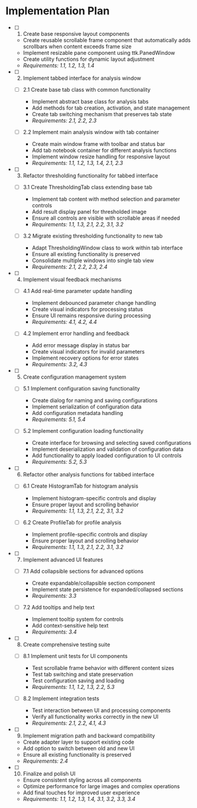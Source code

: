 # Implementation Plan

- [ ] 1. Create base responsive layout components
  - Create reusable scrollable frame component that automatically adds scrollbars when content exceeds frame size
  - Implement resizable pane component using ttk.PanedWindow
  - Create utility functions for dynamic layout adjustment
  - _Requirements: 1.1, 1.2, 1.3, 1.4_

- [ ] 2. Implement tabbed interface for analysis window
  - [ ] 2.1 Create base tab class with common functionality
    - Implement abstract base class for analysis tabs
    - Add methods for tab creation, activation, and state management
    - Create tab switching mechanism that preserves tab state
    - _Requirements: 2.1, 2.2, 2.3_
  
  - [ ] 2.2 Implement main analysis window with tab container
    - Create main window frame with toolbar and status bar
    - Add tab notebook container for different analysis functions
    - Implement window resize handling for responsive layout
    - _Requirements: 1.1, 1.2, 1.3, 1.4, 2.1, 2.3_

- [ ] 3. Refactor thresholding functionality for tabbed interface
  - [ ] 3.1 Create ThresholdingTab class extending base tab
    - Implement tab content with method selection and parameter controls
    - Add result display panel for thresholded image
    - Ensure all controls are visible with scrollable areas if needed
    - _Requirements: 1.1, 1.3, 2.1, 2.2, 3.1, 3.2_
  
  - [ ] 3.2 Migrate existing thresholding functionality to new tab
    - Adapt ThresholdingWindow class to work within tab interface
    - Ensure all existing functionality is preserved
    - Consolidate multiple windows into single tab view
    - _Requirements: 2.1, 2.2, 2.3, 2.4_

- [ ] 4. Implement visual feedback mechanisms
  - [ ] 4.1 Add real-time parameter update handling
    - Implement debounced parameter change handling
    - Create visual indicators for processing status
    - Ensure UI remains responsive during processing
    - _Requirements: 4.1, 4.2, 4.4_
  
  - [ ] 4.2 Implement error handling and feedback
    - Add error message display in status bar
    - Create visual indicators for invalid parameters
    - Implement recovery options for error states
    - _Requirements: 3.2, 4.3_

- [ ] 5. Create configuration management system
  - [ ] 5.1 Implement configuration saving functionality
    - Create dialog for naming and saving configurations
    - Implement serialization of configuration data
    - Add configuration metadata handling
    - _Requirements: 5.1, 5.4_
  
  - [ ] 5.2 Implement configuration loading functionality
    - Create interface for browsing and selecting saved configurations
    - Implement deserialization and validation of configuration data
    - Add functionality to apply loaded configuration to UI controls
    - _Requirements: 5.2, 5.3_

- [ ] 6. Refactor other analysis functions for tabbed interface
  - [ ] 6.1 Create HistogramTab for histogram analysis
    - Implement histogram-specific controls and display
    - Ensure proper layout and scrolling behavior
    - _Requirements: 1.1, 1.3, 2.1, 2.2, 3.1, 3.2_
  
  - [ ] 6.2 Create ProfileTab for profile analysis
    - Implement profile-specific controls and display
    - Ensure proper layout and scrolling behavior
    - _Requirements: 1.1, 1.3, 2.1, 2.2, 3.1, 3.2_

- [ ] 7. Implement advanced UI features
  - [ ] 7.1 Add collapsible sections for advanced options
    - Create expandable/collapsible section component
    - Implement state persistence for expanded/collapsed sections
    - _Requirements: 3.3_
  
  - [ ] 7.2 Add tooltips and help text
    - Implement tooltip system for controls
    - Add context-sensitive help text
    - _Requirements: 3.4_

- [ ] 8. Create comprehensive testing suite
  - [ ] 8.1 Implement unit tests for UI components
    - Test scrollable frame behavior with different content sizes
    - Test tab switching and state preservation
    - Test configuration saving and loading
    - _Requirements: 1.1, 1.2, 1.3, 2.2, 5.3_
  
  - [ ] 8.2 Implement integration tests
    - Test interaction between UI and processing components
    - Verify all functionality works correctly in the new UI
    - _Requirements: 2.1, 2.2, 4.1, 4.3_

- [ ] 9. Implement migration path and backward compatibility
  - Create adapter layer to support existing code
  - Add option to switch between old and new UI
  - Ensure all existing functionality is preserved
  - _Requirements: 2.4_

- [ ] 10. Finalize and polish UI
  - Ensure consistent styling across all components
  - Optimize performance for large images and complex operations
  - Add final touches for improved user experience
  - _Requirements: 1.1, 1.2, 1.3, 1.4, 3.1, 3.2, 3.3, 3.4_